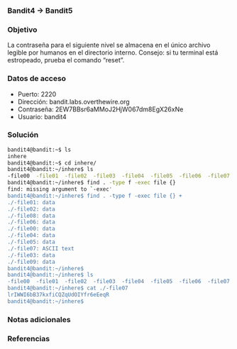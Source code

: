 ### Bandit4 -> Bandit5

### Objetivo
La contraseña para el siguiente nivel se almacena en el único archivo legible por humanos en el directorio interno. Consejo: si tu terminal está estropeado, prueba el comando “reset”.
### Datos de acceso
- Puerto: 2220
- Dirección: bandit.labs.overthewire.org
- Contraseña: 2EW7BBsr6aMMoJ2HjW067dm8EgX26xNe
- Usuario: bandit4
### Solución

```bash
bandit4@bandit:~$ ls
inhere
bandit4@bandit:~$ cd inhere/
bandit4@bandit:~/inhere$ ls
-file00  -file01  -file02  -file03  -file04  -file05  -file06  -file07  -file08  -file09
bandit4@bandit:~/inhere$ find . -type f -exec file {}
find: missing argument to `-exec'
bandit4@bandit:~/inhere$ find . -type f -exec file {} +
./-file01: data
./-file02: data
./-file08: data
./-file06: data
./-file00: data
./-file04: data
./-file05: data
./-file07: ASCII text
./-file03: data
./-file09: data
bandit4@bandit:~/inhere$
bandit4@bandit:~/inhere$ ls
-file00  -file01  -file02  -file03  -file04  -file05  -file06  -file07  -file08  -file09
bandit4@bandit:~/inhere$ cat ./-file07
lrIWWI6bB37kxfiCQZqUdOIYfr6eEeqR
bandit4@bandit:~/inhere$
```

### Notas adicionales

### Referencias